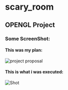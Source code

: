 # scary_room
## OPENGL Project

### Some ScreenShot:

#### This was my plan:

![project proposal](https://user-images.githubusercontent.com/76213784/129301708-d37c2291-c832-4b15-b7de-90eaf8f01d64.jpg)

#### This is what i was executed:

![Shot](https://user-images.githubusercontent.com/76213784/129301648-dd5bbd94-189e-45d5-bd72-05c9ff9424bd.jpg)


